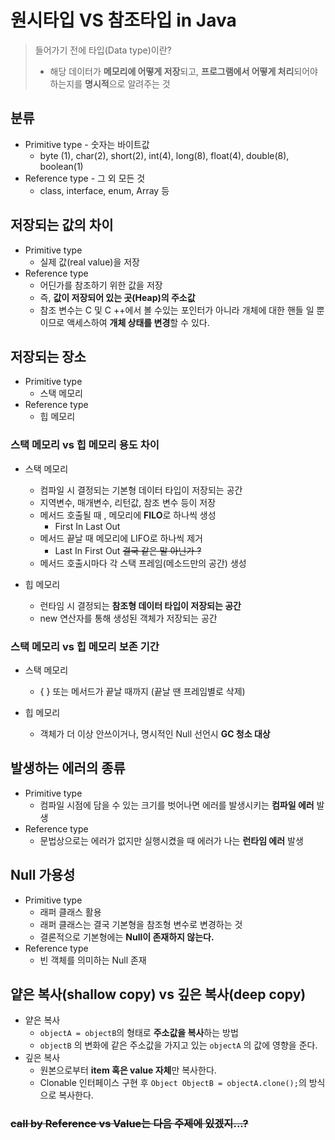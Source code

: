# 원시타입 VS 참조타입 in Java



> 들어가기 전에 타입(Data type)이란? 
>
> - 해당 데이터가 **메모리에 어떻게 저장**되고, **프로그램에서 어떻게 처리**되어야 하는지를 **명시적**으로 알려주는 것



## 분류

- Primitive type - 숫자는 바이트값
  - byte (1), char(2), short(2), int(4), long(8), float(4), double(8), boolean(1)
- Reference type - 그 외 모든 것
  - class, interface, enum, Array 등



## 저장되는 값의 차이

- Primitive type
  - 실제 값(real value)을 저장
- Reference type
  - 어딘가를 참조하기 위한 값을 저장
  - 즉, **값이 저장되어 있는 곳(Heap)의 주소값**
  - 참조 변수는 C 및 C ++에서 볼 수있는 포인터가 아니라 개체에 대한 핸들 일 뿐이므로 액세스하여 **개체 상태를 변경**할 수 있다.



## 저장되는 장소

- Primitive type
  - 스택 메모리
- Reference type
  - 힙 메모리



### 스택 메모리 vs 힙 메모리 용도 차이

- 스택 메모리
  - 컴파일 시 결정되는 기본형 데이터 타입이 저장되는 공간
  - 지역변수, 매개변수, 리턴값, 참조 변수 등이 저장
  - 메서드 호출될 때 , 메모리에 **FILO**로 하나씩 생성
    - First In Last Out 
  - 메서드 끝날 때 메모리에 LIFO로 하나씩 제거
    - Last In First Out ~~결국 같은 말 아닌가 ?~~
  - 메서드 호출시마다 각 스택 프레임(메소드만의 공간) 생성

- 힙 메모리
  - 런타임 시 결정되는 **참조형 데이터 타입이 저장되는 공간**
  - new 연산자를 통해 생성된 객체가 저장되는 공간



### 스택 메모리 vs 힙 메모리 보존 기간

- 스택 메모리
  - { } 또는 메서드가 끝날 때까지 (끝날 땐 프레임별로 삭제)

- 힙 메모리

  - 객체가 더 이상 안쓰이거나, 명시적인 Null 선언시 **GC 청소 대상**

  



## 발생하는 에러의 종류

- Primitive type
  - 컴파일 시점에 담을 수 있는 크기를 벗어나면 에러를 발생시키는 **컴파일 에러** 발생
- Reference type
  - 문법상으로는 에러가 없지만 실행시켰을 때 에러가 나는 **런타임 에러** 발생



## Null 가용성

- Primitive type
  - 래퍼 클래스 활용
  - 래퍼 클래스는 결국 기본형을 참조형 변수로 변경하는 것
  - 결론적으로 기본형에는 **Null이 존재하지 않는다.**
- Reference type
  - 빈 객체를 의미하는 Null 존재



## 얕은 복사(shallow copy)  vs 깊은 복사(deep copy)

- 얕은 복사
  - `objectA = objectB`의 형태로  **주소값을 복사**하는 방법
  - `objectB` 의 변화에 같은 주소값을 가지고 있는 `objectA` 의 값에 영향을 준다.
- 깊은 복사
  - 원본으로부터 **item 혹은 value 자체**만 복사한다.
  - Clonable 인터페이스 구현 후 `Object ObjectB = objectA.clone();`의 방식으로 복사한다.



### ~~call by Reference vs Value는 다음 주제에 있겠지...?~~



## 




